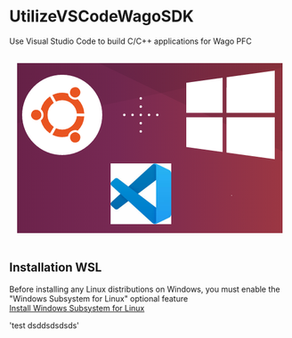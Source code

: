 # UtilizeVSCodeWagoSDK
Use Visual Studio Code to build C/C++ applications for Wago PFC

<div align="center">
   <br>
  <img src="img\VSCodeWSL.png"><br><br>
</div>

## Installation WSL
Before installing any Linux distributions on Windows, you must enable the "Windows Subsystem for Linux" optional feature <br/>
[Install Windows Subsystem for Linux](https://docs.microsoft.com/en-us/windows/wsl/install-win10)

'test dsddsdsdsds'


















